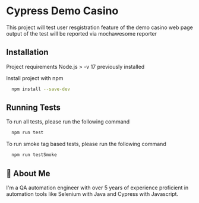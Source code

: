 # Cypress Demo Casino

This project will test user resgistration feature of the demo casino web page output of the test will be reported via mochawesome reporter


## Installation

Project requirements
Node.js > -v 17 previously installed


Install project with npm

```bash
  npm install --save-dev
```
    
## Running Tests

To run all tests, please run the following command

```bash
  npm run test
```

To run smoke tag based tests, please run the following command

```bash
  npm run testSmoke
```

## 🚀 About Me
I'm a QA automation engineer with over 5 years of experience proficient in automation tools like Selenium with Java and Cypress with Javascript.

